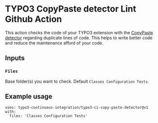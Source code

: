 # TYPO3 CopyPaste detector Lint Github Action

This action checks the code of your TYPO3 extension with the [CopyPaste detector](https://github.com/sebastianbergmann/phpcpd) regarding duplicate lines of code. This helps to write better code and reduce the maintenance afford of your code.

## Inputs

### `Files`

Base folder(s) you want to check. Default `Classes Configuration Tests`.

## Example usage

```
uses: typo3-continuous-integration/typo3-ci-copy-paste-detector@v1
with: 
  files: 'Classes Configuration Tests'
```
